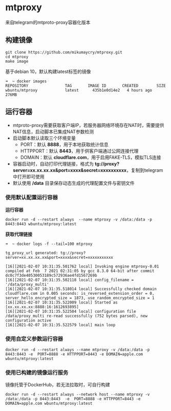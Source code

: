 # mtproxy

来自telegram的mtproto-proxy容器化版本

## 构建镜像

```shell
git clone https://github.com/mikumaycry/mtproxy.git
cd mtproxy
make image
```

基于debian 10，默认构建latest标签的镜像

```shell
➜  ~ docker images
REPOSITORY                TAG       IMAGE ID       CREATED        SIZE
wbuntu/mtproxy            latest      435b1e0d14e2   4 hours ago    276MB
```

## 运行容器

- mtproto-proxy需要获取客户端IP，若服务器网络环境存在NAT时，需要提供NAT信息，启动脚本已集成NAT参数检测
- 启动脚本默认读取三个环境变量
  - PORT：默认 **8888**，用于本地获取统计信息
  - HTTPPORT：默认 **8443**，用于供客户端通过公网连接代理
  - DOMAIN：默认 **cloudflare.com**，用于启用FAKE-TLS，模拟TLS连接
- 容器启动时，自动打印代理链接，格式为 **tg://proxy?server=xx.xx.xx.xx&port=xxxx&secret=xxxxxxxxxx**，复制到telegram中打开即可使用
- 默认使用 **/data** 目录保存动态生成的代理配置文件与密钥文件

### 使用默认配置运行容器

**运行容器**

```shell
docker run -d --restart always  --name mtproxy -v /data:/data -p 8443:8443 wbuntu/mtproxy:latest
```

**获取代理链接**

```shell
➜  ~ docker logs -f --tail=100 mtproxy

tg_proxy_url generated: tg://proxy?server=xx.xx.xx.xx&port=xxxx&secret=xxxxxxxxxxx

[16][2021-02-07 10:31:35.501762 local] Invoking engine mtproxy-0.01 compiled at Feb  7 2021 02:31:05 by gcc 8.3.0 64-bit after commit dc0c7f3de40530053189c572936ae4fd1567269b
[16][2021-02-07 10:31:35.502118 local] config_filename = '/data/proxy_multi'
[16][2021-02-07 10:31:35.518014 local] Successfully checked domain cloudflare.com in 0.005 seconds: is_reversed_extension_order = 0, server_hello_encrypted_size = 1873, use_random_encrypted_size = 1
[16][2021-02-07 10:31:35.522009 local] Started as [xx.xx.xx.xx:8888:16:1612693895]
[16][2021-02-07 10:31:35.522504 local] configuration file /data/proxy_multi re-read successfully (752 bytes parsed), new configuration active
[16][2021-02-07 10:31:35.522579 local] main loop
```

### 使用自定义参数运行容器

```shell
docker run -d --restart always --name mtproxy -v /data:/data -p 8443:8443 -e  PORT=8888 -e HTTPPORT=8443 -e DOMAIN=apple.com wbuntu/mtproxy:latest
```

### 使用已构建的镜像运行服务

镜像托管于DockerHub，若无法拉取时，可自行构建

```shell
docker run -d --restart always --network host --name mtproxy -v /data:/data -p 8443:8443  -e  PORT=8888 -e HTTPPORT=8443 -e DOMAIN=apple.com wbuntu/mtproxy:latest
```
